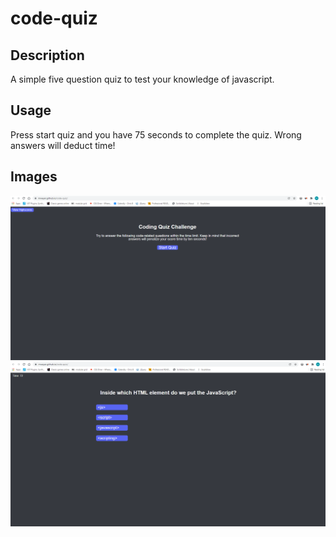 # code-quiz

## Description

A simple five question quiz to test your knowledge of javascript.  

## Usage

Press start quiz and you have 75 seconds to complete the quiz.  Wrong answers will deduct time!

## Images
![Alt text](Images\quiz-ss.png)
![Alt text](Images\quiz2-ss.png)